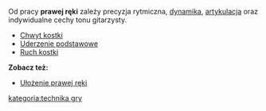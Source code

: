 Od pracy **prawej ręki** zależy precyzja rytmiczna,
[dynamika](dynamika "wikilink"), [artykulacja](artykulacja "wikilink")
oraz indywidualne cechy tonu gitarzysty.

  - [Chwyt kostki](Chwyt_kostki "wikilink")
  - [Uderzenie podstawowe](Uderzenie_podstawowe "wikilink")
  - [Ruch kostki](Ruch_kostki "wikilink")

**Zobacz też:**

  - [Ułożenie prawej ręki](Ułożenie_prawej_ręki "wikilink")

[kategoria:technika gry](kategoria:technika_gry "wikilink")